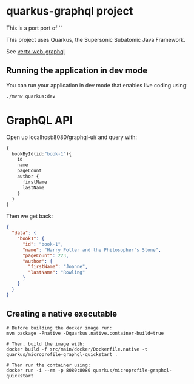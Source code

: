 # quarkus-graphql project

This is a port port of ``

This project uses Quarkus, the Supersonic Subatomic Java Framework.

See [vertx-web-graphql](https://vertx.io/docs/vertx-web-graphql/java/)

## Running the application in dev mode

You can run your application in dev mode that enables live coding using:
```
./mvnw quarkus:dev
```

# GraphQL API

Open up localhost:8080/graphql-ui/ and query with:

```graphql
{
  bookById(id:"book-1"){
    id
    name
    pageCount
    author {
      firstName
      lastName
    }
  }
}
```

Then we get back:

```json
{
  "data": {
    "book1": {
      "id": "book-1",
      "name": "Harry Potter and the Philosopher's Stone",
      "pageCount": 223,
      "author": {
        "firstName": "Joanne",
        "lastName": "Rowling"
      }
    }
  }
}
```

## Creating a native executable

```shell
# Before building the docker image run:
mvn package -Pnative -Dquarkus.native.container-build=true

# Then, build the image with:
docker build -f src/main/docker/Dockerfile.native -t quarkus/microprofile-graphql-quickstart .

# Then run the container using:
docker run -i --rm -p 8080:8080 quarkus/microprofile-graphql-quickstart
```

